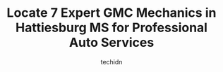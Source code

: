 ---
layout: ampstory
image: https://images.unsplash.com/photo-1503736334956-4c8f8e92946d?ixlib=rb-4.0.3&ixid=MnwxMjA3fDB8MHxwaG90by1wYWdlfHx8fGVufDB8fHx8&auto=format&fit=crop&w=640&h=853&q=80
author: techidn
featured: false
description: When it comes to maintaining and repairing your vehicle in Hattiesburg MS, USA, you deserve nothing but the best. Thats why the 7 best GMC Mechanic in the area are here to offer their exper
title: Locate 7 Expert GMC Mechanics in Hattiesburg MS for Professional Auto Services
cover:
   title: Locate 7 Expert GMC Mechanics in Hattiesburg MS for Professional Auto Services
   subtitle: Rickpate
   background: https://images.unsplash.com/photo-1503736334956-4c8f8e92946d?ixlib=rb-4.0.3&ixid=MnwxMjA3fDB8MHxwaG90by1wYWdlfHx8fGVufDB8fHx8&auto=format&fit=crop&w=640&h=853&q=80

pages: 
 - layout: thirds
   top: <h1>#1 Walt Massey Chevrolet</h1>
   bottom: "<p>Amazing service. They really care about their customers. Walton and the GM are outstanding. Their financial team and service team are informative and knowledgeable. They </p>"
   background: https://www.knot35.com/toplist/wp-content/uploads/2023/06/best-gmc-mechanic-1-in-hattiesburg-ms-1685836608.jpeg
   backgroundblur: true
 - layout: thirds
   top: <h1>#2 Pine Belt Chevrolet Buick</h1>
   bottom: "<p>7300 US-98, Hattiesburg, MS 39402, United States</p>"
   background: https://www.knot35.com/toplist/wp-content/uploads/2023/06/best-gmc-mechanic-2-in-hattiesburg-ms-1685836608.jpeg
   cta:
      link: https://www.knot35.com/toplist/locate-7-expert-gmc-mechanics-in-hattiesburg-ms-for-professional-auto-services/
      text: Locate 7 Expert GMC Mechanics in Hattiesburg MS for Professional Auto Services
 - layout: thirds
   top: <h1>#3 Courtesy Ford</h1>
   bottom: "<p>6393 US-98, Hattiesburg, MS 39402, United States</p>"
   background: https://www.knot35.com/toplist/wp-content/uploads/2023/06/best-gmc-mechanic-3-in-hattiesburg-ms-1685836608.jpeg
   cta:
      link: https://www.knot35.com/toplist/locate-7-expert-gmc-mechanics-in-hattiesburg-ms-for-professional-auto-services/
      text: Locate 7 Expert GMC Mechanics in Hattiesburg MS for Professional Auto Services
 - layout: thirds
   top: <h1>#4 RNR Tire Express</h1>
   bottom: "<p>1815 Hardy St, Hattiesburg, MS 39401, United States</p>"
   background: https://images.unsplash.com/photo-1608411404720-c8f0417bcdba?ixlib=rb-4.0.3&ixid=MnwxMjA3fDB8MHxwaG90by1wYWdlfHx8fGVufDB8fHx8&auto=format&fit=crop&w=640&h=853&q=80
   cta:
      link: https://www.knot35.com/toplist/locate-7-expert-gmc-mechanics-in-hattiesburg-ms-for-professional-auto-services/
      text: Locate 7 Expert GMC Mechanics in Hattiesburg MS for Professional Auto Services
 - layout: thirds
   top: <h1>#5 Dossett Cadillac</h1>
   bottom: "<p>1058 W Pine St, Hattiesburg, MS 39401, United States</p>"
   background: https://images.unsplash.com/photo-1604871000636-074fa5117945?ixlib=rb-4.0.3&ixid=MnwxMjA3fDB8MHxwaG90by1wYWdlfHx8fGVufDB8fHx8&auto=format&fit=crop&w=640&h=853&q=80
   cta:
      link: https://www.knot35.com/toplist/locate-7-expert-gmc-mechanics-in-hattiesburg-ms-for-professional-auto-services/
      text: Locate 7 Expert GMC Mechanics in Hattiesburg MS for Professional Auto Services
 - layout: thirds
   top: <h1>#6 Mack Grubbs Hyundai</h1>
   bottom: "<p>6507 US-98, Hattiesburg, MS 39402, United States</p>"
   background: https://plus.unsplash.com/premium_photo-1664640458616-3c74f8cb4589?ixlib=rb-4.0.3&ixid=MnwxMjA3fDB8MHxwaG90by1wYWdlfHx8fGVufDB8fHx8&auto=format&fit=crop&w=640&h=853&q=80
   cta:
      link: https://www.knot35.com/toplist/locate-7-expert-gmc-mechanics-in-hattiesburg-ms-for-professional-auto-services/
      text: Locate 7 Expert GMC Mechanics in Hattiesburg MS for Professional Auto Services
 - layout: thirds
   top: <h1>#7 Jerrys Automotive</h1>
   bottom: "<p>5101 Hwy 42, Hattiesburg, MS 39401, United States</p>"
   background: https://images.unsplash.com/photo-1547366785-564103df7e13?ixlib=rb-4.0.3&ixid=MnwxMjA3fDB8MHxwaG90by1wYWdlfHx8fGVufDB8fHx8&auto=format&fit=crop&w=640&h=853&q=80
   cta:
      link: https://www.knot35.com/toplist/locate-7-expert-gmc-mechanics-in-hattiesburg-ms-for-professional-auto-services/
      text: Locate 7 Expert GMC Mechanics in Hattiesburg MS for Professional Auto Services
 - layout: thirds
   middle: Continue reading...
   background: https://images.unsplash.com/photo-1618556658017-fd9c732d1360?ixlib=rb-4.0.3&ixid=MnwxMjA3fDB8MHxwaG90by1wYWdlfHx8fGVufDB8fHx8&auto=format&fit=crop&w=640&h=853&q=80
   cta:
      link: https://www.knot35.com/toplist/locate-7-expert-gmc-mechanics-in-hattiesburg-ms-for-professional-auto-services/
      text: Locate 7 Expert GMC Mechanics in Hattiesburg MS for Professional Auto Services
      
---